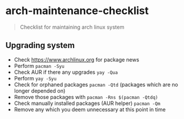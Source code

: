 # arch-maintenance-checklist
> Checklist for maintaining arch linux system

## Upgrading system

- Check https://www.archlinux.org for package news
- Perform `pacman -Syu`
- Check AUR if there any upgrades `yay -Qua`
- Perform `yay -Syu`
- Check for orphaned packages `pacman -Qtd` (packages which are no longer
  depended on)
- Remove those packages with `pacman -Rns $(pacman -Qtdq)`
- Check manually installed packages (AUR helper) `pacman -Qm`
- Remove any which you deem unnecessary at this point in time

